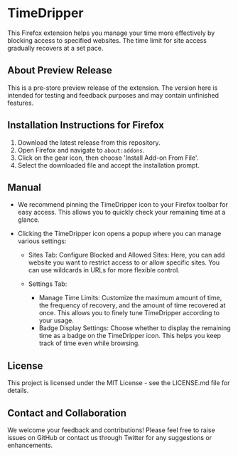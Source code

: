 # TimeDripper

This Firefox extension helps you manage your time more effectively by blocking access to specified websites. 
The time limit for site access gradually recovers at a set pace.

## About Preview Release
This is a pre-store preview release of the extension. The version here is intended for testing and feedback purposes and may contain unfinished features.

## Installation Instructions for Firefox
1. Download the latest release from this repository.
2. Open Firefox and navigate to `about:addons`.
3. Click on the gear icon, then choose 'Install Add-on From File'.
4. Select the downloaded file and accept the installation prompt.

## Manual
* We recommend pinning the TimeDripper icon to your Firefox toolbar for easy access. This allows you to quickly check your remaining time at a glance.
* Clicking the TimeDripper icon opens a popup where you can manage various settings:

  * Sites Tab: Configure Blocked and Allowed Sites: Here, you can add website you want to restrict access to or allow specific sites. You can use wildcards in URLs for more flexible control.

  * Settings Tab: 
    * Manage Time Limits: Customize the maximum amount of time, the frequency of recovery, and the amount of time recovered at once. This allows you to finely tune TimeDripper according to your usage. 
    * Badge Display Settings: Choose whether to display the remaining time as a badge on the TimeDripper icon. This helps you keep track of time even while browsing.
    
## License
This project is licensed under the MIT License - see the LICENSE.md file for details.

## Contact and Collaboration
We welcome your feedback and contributions! Please feel free to raise issues on GitHub or contact us through Twitter for any suggestions or enhancements.
